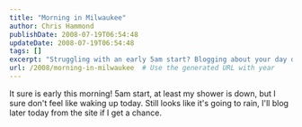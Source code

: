 ```yaml
---
title: "Morning in Milwaukee"
author: Chris Hammond
publishDate: 2008-07-19T06:54:48
updateDate: 2008-07-19T06:54:48
tags: []
excerpt: "Struggling with an early 5am start? Blogging about your day despite the sleepy morning. Stay tuned for updates on the day's adventures!"
url: /2008/morning-in-milwaukee  # Use the generated URL with year
---
```

<p>It sure is early this morning! 5am start, at least my shower is down, but I sure don't feel like waking up today. Still looks like it's going to rain, I'll blog later today from the site if I get a chance.</p>

